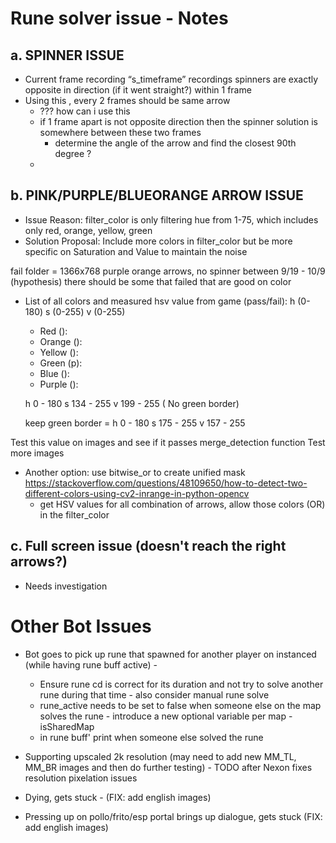 # Rune solver issue - Notes

## a. SPINNER ISSUE
* Current frame recording “s_timeframe” recordings spinners are exactly opposite in direction (if it went straight?) within 1 frame
* Using this , every 2 frames should be same arrow
    * ??? how can i use this
    * if 1 frame apart is not opposite direction then the spinner solution is somewhere between these two frames 
        * determine the angle of the arrow and find the closest 90th degree ? 
    * 




## b. PINK/PURPLE/BLUEORANGE ARROW ISSUE
* Issue Reason: filter_color is only filtering hue from 1-75, which includes only red, orange, yellow, green
* Solution Proposal: Include more colors in filter_color but be more specific on Saturation and Value to maintain the noise 

fail folder = 1366x768 purple orange arrows, no spinner between  9/19 - 10/9 (hypothesis) there should be some that failed that are good on color 


* List of all colors and measured hsv value from game (pass/fail): h (0-180) s (0-255) v (0-255)
  - Red ():
  - Orange ():
  - Yellow ():
  - Green (p):
  - Blue ():
  - Purple ():

  h 0 - 180
  s 134 - 255
  v 199 - 255
  ( No green border)

  keep green border = 
  h 0 - 180
  s 175 - 255
  v 157 - 255

Test this value on images and see if it passes merge_detection function
Test more images

* Another option: use bitwise_or to create unified mask https://stackoverflow.com/questions/48109650/how-to-detect-two-different-colors-using-cv2-inrange-in-python-opencv 
  - get HSV values for all combination of arrows, allow those colors (OR) in the filter_color 

## c. Full screen issue (doesn't reach the right arrows?)
* Needs investigation

# Other Bot Issues
* Bot goes to pick up rune that spawned for another player on instanced  (while having rune buff active) - 
  - Ensure rune cd is correct for its duration and not try to solve another rune during that time  - also consider manual rune solve
  - rune_active needs to be set to false when someone else on the map solves the rune - introduce a new optional variable per map - isSharedMap
  - in rune buff' print when someone else solved the rune
  
* Supporting upscaled 2k resolution (may need to add new MM_TL, MM_BR images and then do further testing) - TODO after Nexon fixes resolution pixelation issues
* Dying, gets stuck - (FIX: add english images)
* Pressing up on pollo/frito/esp portal brings up dialogue, gets stuck (FIX: add english images)